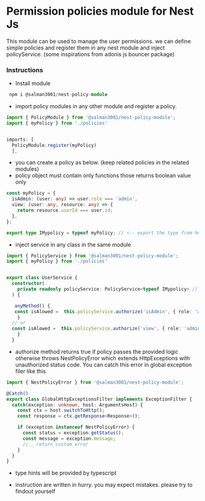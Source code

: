 # Permission policies module for Nest Js

This module can be used to manage the user permissions. we can define simple policies and register them in any nest module and inject policyService. (some inspirations from adonis js bouncer package)

### Instructions

- Install module

```typescript
 npm i @salman3001/nest-policy-module
```

- import policy modules in any other module and register a policy.

```typescript
import { PolicyModule } from '@salman3001/nest-policy-module';
import { myPolicy } from './policies'


imports: [
  PolicyModule.register(myPolicy)
  ],

```

- you can create a policy as below. (keep related policies in the related modules)
- policy object must contain only functions those returns boolean value only

```typescript
const myPolicy = {
  isAdmin: (user: any) => user.role === 'admin',
  view: (user: any, resource: any) => {
    return resource.userId === user.id;
  },
};

export type IMypolicy = typeof myPolicy; // <-- export the type from here as it will be used while injecting service
```

- inject service in any class in the same module

```typescript
import { PolicyService } from '@salman3001/nest-policy-module';
import { myPolicy } from './policies'


export class UserService {
  constructor(
    private readonly policyService: PolicyService<typeof IMypolicy> // provide generic for typehints,
  ) {

   anyMethod() {
   const isAlowed =  this.policyService.authorize('isAdmin', { role: 'admin' });
    }
  // or
  const isAlowed =  this.policyService.authorize('view', { role: 'admin' });
    }
  }

```

- authorize method returns true if policy passes the provided logic otherwise throws NestPolicyError which extends HttpExceptions with unauthorized status code. You can catch this error in global exception filer like this

```typescript
import { NestPolicyError } from '@salman3001/nest-policy-module';

@Catch()
export class GlobalHttpExceptionsFilter implements ExceptionFilter {
  catch(exception: unknown, host: ArgumentsHost) {
    const ctx = host.switchToHttp();
    const response = ctx.getResponse<Response>();

    if (exception instanceof NestPolicyError) {
      const status = exception.getStatus();
      const message = exception.message;
      //.. return custom error
    }
  }
}
```

- type hints will be provided by typescript

- instruction are written in hurry. you may expect mistakes. please try to findout yourself
